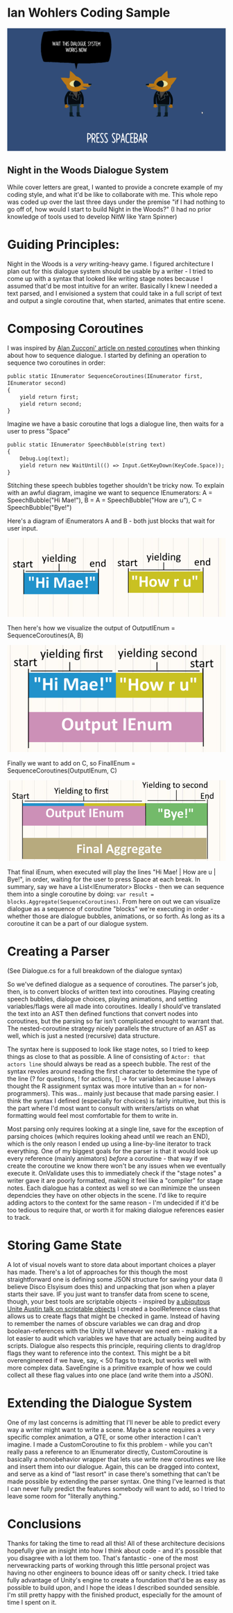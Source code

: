 # Ian Wohlers Coding Sample

![Dialogue generator in action](Images/demo.gif)

## Night in the Woods Dialogue System
While cover letters are great, I wanted to provide a concrete example of my coding style, and what it'd be like to collaborate with me. This whole repo was coded up over the last three days under the premise "if I had nothing to go off of, how would I start to build Night in the Woods?" (I had no prior knowledge of tools used to develop NitW like Yarn Spinner)

# Guiding Principles:
Night in the Woods is a *very* writing-heavy game. I figured architecture I plan out for this dialogue system should be usable by a writer - I tried to come up with a syntax that looked like writing stage notes because I assumed that'd be most intuitive for an writer. Basically I knew I needed a text parsed, and I envisioned a system that could take in a full script of text and output a single coroutine that, when started, animates that entire scene.

# Composing Coroutines
I was inspired by [Alan Zucconi' article on nested coroutines](https://www.alanzucconi.com/2017/02/15/nested-coroutines-in-unity/) when thinking about how to sequence dialogue. I started by defining an operation to sequence two coroutines in order:

```
public static IEnumerator SequenceCoroutines(IEnumerator first, IEnumerator second)
{
    yield return first;
    yield return second;
}
```

Imagine we have a basic coroutine that logs a dialogue line, then waits for a user to press "Space"

```
public static IEnumerator SpeechBubble(string text)
{
    Debug.Log(text);
    yield return new WaitUntil(() => Input.GetKeyDown(KeyCode.Space));
}
```

Stitching these speech bubbles together shouldn't be tricky now. To explain with an awful diagram, imagine we want to sequence IEnumerators:
A = SpeechBubble("Hi Mae!"), B = A = SpeechBubble("How are u"), C = SpeechBubble("Bye!")

Here's a diagram of iEnumerators A and B - both just blocks that wait for user input.

![Two coroutines](Images/twoOfThem.png)

Then here's how we visualize the output of OutputIEnum = SequenceCoroutines(A, B)

![Composite coroutine](Images/composite.png)

Finally we want to add on C, so FinalIEnum = SequenceCoroutines(OutputIEnum, C)

![Aggregate coroutine](Images/aggregate.png)

That final iEnum, when executed will play the lines "Hi Mae! | How are u | Bye!", in order, waiting for the user to press Space at each break.
In summary, say we have a List\<IEnumerator\> Blocks - then we can sequence them into a single coroutine by doing: `var result = blocks.Aggregate(SequenceCoroutines)`. From here on out we can visualize dialogue as a sequence of coroutine "blocks" we're executing in order - whether those are dialogue bubbles, animations, or so forth. As long as its a coroutine it can be a part of our dialogue system.

# Creating a Parser
(See Dialogue.cs for a full breakdown of the dialogue syntax)

So we've defined dialogue as a sequence of coroutines. The parser's job, then, is to convert blocks of written text into coroutines. Playing creating speech bubbles, dialogue choices, playing animations, and setting variables/flags were all made into coroutines. Ideally I should've translated the text into an AST then defined functions that convert nodes into coroutines, but the parsing so far isn't complicated enought to warrant that. The nested-coroutine strategy nicely parallels the structure of an AST as well, which is just a nested (recursive) data structure.

The syntax here is supposed to look like stage notes, so I tried to keep things as close to that as possible. A line of consisting of `Actor: that actors line` should always be read as a speech bubble. The rest of the syntax revoles around reading the first character to determine the type of the line (? for questions, ! for actions, [] -> for variables because I always thought the R assignment syntax was more intutive than an = for non-programmers). This was... mainly just because that made parsing easier. I think the syntax I defined (especially for choices) is fairly intuitive, but this is the part where I'd most want to consult with writers/artists on what formatting would feel most comfortable for them to write in.

Most parsing only requires looking at a single line, save for the exception of parsing choices (which requires looking ahead until we reach an END), which is the only reason I ended up using a line-by-line iterator to track everything. One of my biggest goals for the parser is that it would look up every reference (mainly animators) *before* a coroutine - that way if we create the coroutine we know there won't be any issues when we eventually execute it. OnValidate uses this to immediately check if the "stage notes" a writer gave it are poorly formatted, making it feel like a "compiler" for stage notes. Each dialogue has a context as well so we can minimize the unseen dependcies they have on other objects in the scene. I'd like to require adding actors to the context for the same reason - I'm undecided if it'd be too tedious to require that, or worth it for making dialogue references easier to track.

# Storing Game State
A lot of visual novels want to store data about important choices a player has made. There's a lot of approaches for this though the most straightforward one is defining some JSON structure for saving your data (I believe Disco Elsyisum does this) and unpacking that json when a player starts their save. IF you just want to transfer data from scene to scene, though, your best tools are scriptable objects - inspired by [a ubiqutous Unite Austin talk on scriptable objects](https://www.youtube.com/watch?v=raQ3iHhE_Kk) I created a boolReference class that allows us to create flags that might be checked in game. Instead of having to remember the names of obscure variables we can drag and drop boolean-references with the Unity UI whenever we need em - making it a lot easier to audit which variables we have that are actually being audited by scripts. Dialogue also respects this principle, requiring clients to drag/drop flags they want to reference into the context. This might be a bit overengineered if we have, say, \< 50 flags to track, but works well with more complex data. SaveEngine is a primitive example of how we could collect all these flag values into one place (and write them into a JSON).

# Extending the Dialogue System
One of my last concerns is admitting that I'll never be able to predict every way a writer might want to write a scene. Maybe a scene requires a very specific complex animation, a QTE, or some other interaction I can't imagine. I made a CustomCoroutine to fix this problem - while you can't really pass a reference to an IEnumerator directly, CustomCoroutine is basically a monobehavior wrapper that lets use write new coroutines we like and insert them into our dialogue. Again, this can be dragged into context, and serve as a kind of "last resort" in case there's something that can't be made possible by extending the parser syntax. One thing I've learned is that I can never fully predict the features somebody will want to add, so I tried to leave some room for "literally anything."

# Conclusions
Thanks for taking the time to read all this! All of these architecture decisions hopefully give an insight into how I think about code - and it's possible that you disagree with a lot them too. That's fantastic - one of the most nervewracking parts of working through this little personal project was having no other engineers to bounce ideas off or sanity check. I tried take fully advantage of Unity's engine to create a foundation that'd be as easy as possible to build upon, and I hope the ideas I described sounded sensible. I'm still pretty happy with the finished product, especially for the amount of time I spent on it.